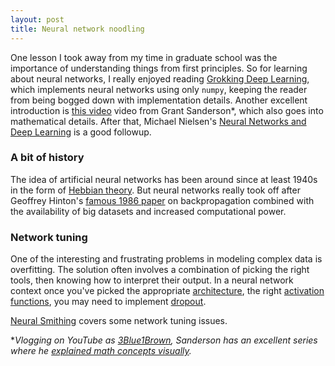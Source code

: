 ```yaml
---
layout: post
title: Neural network noodling
---
```


One lesson I took away from my time in graduate school was the importance of understanding things from first principles. So for learning about neural networks, I really enjoyed reading [Grokking Deep Learning](https://www.manning.com/books/grokking-deep-learning), which implements neural networks using only `numpy`, keeping the reader from being bogged down with implementation details. Another excellent introduction is [this video](https://www.manning.com/livevideo/3blue1brown-neural-networks) video from Grant Sanderson*, which also goes into mathematical details. After that, Michael Nielsen's [Neural Networks and Deep Learning](http://neuralnetworksanddeeplearning.com/) is a good followup.


### A bit of history

The idea of artificial neural networks has been around since at least 1940s in the form of [Hebbian theory](https://en.wikipedia.org/wiki/Hebbian_theory). But neural networks really took off after Geoffrey Hinton's [famous 1986 paper](https://www.nature.com/articles/323533a0) on backpropagation combined with the availability of big datasets and increased computational power.

### Network tuning

One of the interesting and frustrating problems in modeling complex data is overfitting. The solution often involves a combination of picking the right tools, then knowing how to interpret their output. In a neural network context once you've picked the appropriate [architecture](https://towardsdatascience.com/the-mostly-complete-chart-of-neural-networks-explained-3fb6f2367464), the right [activation functions](https://missinglink.ai/guides/neural-network-concepts/7-types-neural-network-activation-functions-right/), you may need to implement [dropout](http://jmlr.org/papers/v15/srivastava14a.html).

[Neural Smithing](https://mitpress.mit.edu/books/neural-smithing) covers some network tuning issues.

*_Vlogging on YouTube as [3Blue1Brown](https://en.wikipedia.org/wiki/3Blue1Brown), Sanderson has an excellent series where he [explained math concepts visually](https://www.youtube.com/channel/UCYO_jab_esuFRV4b17AJtAw)._



